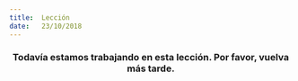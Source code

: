 ```yaml
---
title:  Lección
date:   23/10/2018
---
```


### <center>Todavía estamos trabajando en esta lección. Por favor, vuelva más tarde.</center>